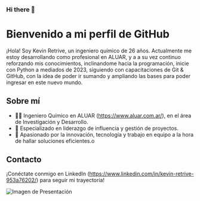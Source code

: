 ### Hi there 👋

# Bienvenido a mi perfil de GitHub

¡Hola! Soy Kevin Retrive, un ingeniero químico de 26 años. Actualmente me estoy desarrollando como profesional en ALUAR, y a a su vez continuo reforzando mis conocimientos, inclinandome hacia la programación, inicie con Python a mediados de 2023, siguiendo con capacitaciones de Git & GitHub, con la idea de poder ir sumando y ampliando las bases para poder ingresar en este nuevo mundo. 

## Sobre mí

- 👨‍🔬 Ingeniero Químico en ALUAR (https://www.aluar.com.ar/), en el área de Investigación y Desarrollo.
- 🚀 Especializado en liderazgo de influencia y gestión de proyectos.
- 🧪 Apasionado por la innovación, tecnología y trabajo en equipo a la hora de hallar soluciones eficientes.o

## Contacto

¡Conéctate conmigo en LinkedIn (https://www.linkedin.com/in/kevin-retrive-953a76202/) para seguir mi trayectoria!

![Imagen de Presentación](enlace_a_tu_imagen_de_presentacion.jpg)

<!--
**KevinRetrive/KevinRetrive** is a ✨ _special_ ✨ repository because its `README.md` (this file) appears on your GitHub profile.

Here are some ideas to get you started:

- 🔭 I’m currently working on ...
- 🌱 I’m currently learning ...
- 👯 I’m looking to collaborate on ...
- 🤔 I’m looking for help with ...
- 💬 Ask me about ...
- 📫 How to reach me: ...
- 😄 Pronouns: ...
- ⚡ Fun fact: ...
-->
